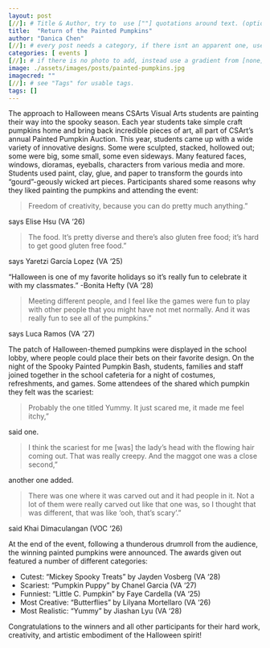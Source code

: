 ```yaml
---
layout: post
[//]: # Title & Author, try to  use [""] quotations around text. (optional, just formality).
title:  "Return of the Painted Pumpkins"
author: "Danica Chen"
[//]: # every post needs a category, if there isnt an apparent one, use [misc].
categories: [ events ]
[//]: # if there is no photo to add, instead use a gradient from [none] folder by picking a number from 1-10. (all gradients are .jpg)
image: ./assets/images/posts/painted-pumpkins.jpg
imagecred: ""
[//]: # see "Tags" for usable tags.
tags: []
---
```

The approach to Halloween means CSArts Visual Arts students are painting their way into the spooky season. Each year students take simple craft pumpkins home and bring back incredible pieces of art, all part of CSArt’s annual Painted Pumpkin Auction. 
This year, students came up with a wide variety of innovative designs. Some were sculpted, stacked, hollowed out; some were big, some small, some even sideways. Many featured faces, windows, dioramas, eyeballs, characters from various media and more. Students used paint, clay, glue, and paper to transform the gourds into “gourd”-geously wicked art pieces.
Participants shared some reasons why they liked painting the pumpkins and attending the event:

> Freedom of creativity, because you can do pretty much anything.” 

says Elise Hsu (VA ‘26)

> The food. It’s pretty diverse and there’s also gluten free food; it’s hard to get good gluten free food.” 

says Yaretzi García Lopez (VA ‘25) 

“Halloween is one of my favorite holidays so it’s really fun to celebrate it with my classmates.” -Bonita Hefty (VA ‘28)

> Meeting different people, and I feel like the games were fun to play with other people that you might have not met normally. And it was really fun to see all of the pumpkins.” 

says Luca Ramos (VA ‘27)

The patch of Halloween-themed pumpkins were displayed in the school lobby, where people could place their bets on their favorite design. On the night of the Spooky Painted Pumpkin Bash, students, families and staff joined together in the school cafeteria for a night of costumes, refreshments, and games. Some attendees of the shared which pumpkin they felt was the scariest:

> Probably the one titled Yummy. It just scared me, it made me feel itchy,” 

said one.

> I think the scariest for me [was] the lady’s head with the flowing hair coming out. That was really creepy. And the maggot one was a close second,” 

another one added.

> There was one where it was carved out and it had people in it. Not a lot of them were really carved out like that one was, so I thought that was different, that was like ‘ooh, that’s scary’.” 

said Khai Dimaculangan (VOC ‘26)

At the end of the event, following a thunderous drumroll from the audience, the winning painted pumpkins were announced. The awards given out featured a number of different categories:

- Cutest: “Mickey Spooky Treats” by Jayden Vosberg (VA ‘28)
- Scariest: “Pumpkin Puppy” by Chanel Garcia (VA ‘27)
- Funniest: “Little C. Pumpkin” by Faye Cardella (VA ‘25)
- Most Creative: “Butterflies” by Lilyana Mortellaro (VA ‘26)
- Most Realistic: “Yummy” by Jiashan Lyu (VA ‘28)

Congratulations to the winners and all other participants for their hard work, creativity, and artistic embodiment of the Halloween spirit!
